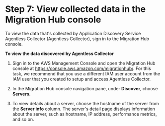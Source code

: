 # Step 7: View collected data in the Migration Hub console<a name="agentless-collector-gs-view-collected-data"></a>

To view the data that's collected by Application Discovery Service Agentless Collector \(Agentless Collector\), sign in to the Migration Hub console\.

**To view the data discovered by Agentless Collector**

1. Sign in to the AWS Management Console and open the Migration Hub console at [https://console\.aws\.amazon\.com/migrationhub/](https://console.aws.amazon.com/migrationhub/)\. For this task, we recommend that you use a different IAM user account from the IAM user that you created to setup and access Agentless Collector\.  

1. In the Migration Hub console navigation pane, under **Discover**, choose **Servers**\.

1. To view details about a server, choose the hostname of the server from the **Server info** column\. The server's detail page displays information about the server, such as hostname, IP address, performance metrics, and so on\.